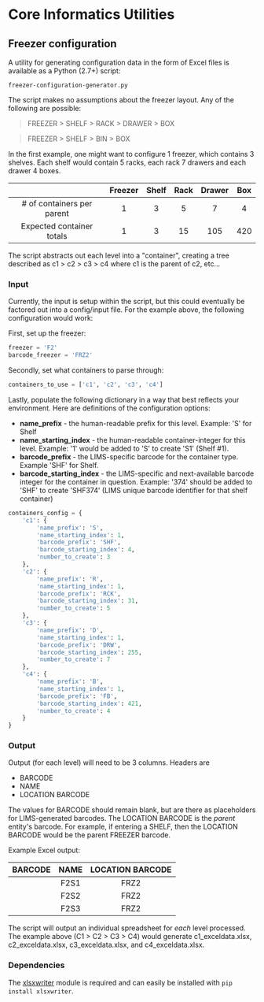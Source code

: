 # Core Informatics Utilities

## Freezer configuration
A utility for generating configuration data in the form of Excel files is available as a Python (2.7+) script:

`freezer-configuration-generator.py`

The script makes no assumptions about the freezer layout. Any of the following are possible:

> FREEZER > SHELF > RACK > DRAWER > BOX

> FREEZER > SHELF > BIN > BOX

In the first example, one might want to configure 1 freezer, which contains 3 shelves. Each shelf would contain 5 racks, each rack 7 drawers and each drawer 4 boxes.

| | Freezer | Shelf | Rack | Drawer | Box |
| :---: | :---: | :---: | :---: | :---: | :---: |
| # of containers per parent | 1 | 3 | 5 | 7 | 4 |
| Expected container totals | 1 | 3 | 15 |105 | 420 |

The script abstracts out each level into a "container", creating a tree described as c1 > c2 > c3 > c4 where c1 is the parent of c2, etc...
### Input
Currently, the input is setup within the script, but this could eventually be factored out into a config/input file. For the example above, the following configuration would work:

First, set up the freezer:
```python
freezer = 'F2'
barcode_freezer = 'FRZ2'
```

Secondly, set what containers to parse through:
```python
containers_to_use = ['c1', 'c2', 'c3', 'c4']
```

Lastly, populate the following dictionary in a way that best reflects your environment. Here are definitions of the configuration options:

* **name_prefix** - the human-readable prefix for this level. Example: 'S' for Shelf
* **name_starting_index** - the human-readable container-integer for this level. Example: '1' would be added to 'S' to create 'S1' (Shelf #1).
* **barcode_prefix** - the LIMS-specific barcode for the container type. Example 'SHF' for Shelf.
* **barcode_starting_index** - the LIMS-specific and next-available barcode integer for the container in question. Example: '374' should be added to 'SHF' to create 'SHF374' (LIMS unique barcode identifier for that shelf container)
```python
containers_config = {
    'c1': {
        'name_prefix': 'S',
        'name_starting_index': 1,
        'barcode_prefix': 'SHF',
        'barcode_starting_index': 4,
        'number_to_create': 3
    },
    'c2': {
        'name_prefix': 'R',
        'name_starting_index': 1,
        'barcode_prefix': 'RCK',
        'barcode_starting_index': 31,
        'number_to_create': 5
    },
    'c3': {
        'name_prefix': 'D',
        'name_starting_index': 1,
        'barcode_prefix': 'DRW',
        'barcode_starting_index': 255,
        'number_to_create': 7
    },
    'c4': {
        'name_prefix': 'B',
        'name_starting_index': 1,
        'barcode_prefix': 'FB',
        'barcode_starting_index': 421,
        'number_to_create': 4
    }
}
```

### Output
Output (for each level) will need to be 3 columns. Headers are
 - BARCODE
 - NAME
 - LOCATION BARCODE

The values for BARCODE should remain blank, but are there as placeholders for LIMS-generated barcodes. The LOCATION BARCODE is the *parent* entity's barcode. For example, if entering a SHELF, then the LOCATION BARCODE would be
the parent FREEZER barcode.

Example Excel output:

| BARCODE | NAME | LOCATION BARCODE |
| --- | :---: | :---: |
|  | F2S1 | FRZ2 |
|  | F2S2 | FRZ2 |
|  | F2S3 | FRZ2 |

The script will output an individual spreadsheet for *each* level processed. The example above (C1 > C2 > C3 > C4) would generate c1_exceldata.xlsx, c2_exceldata.xlsx, c3_exceldata.xlsx, and c4_exceldata.xlsx.

### Dependencies
The [xlsxwriter](https://github.com/jmcnamara/XlsxWriter) module is required and can easily be installed with
`pip install xlsxwriter`.
